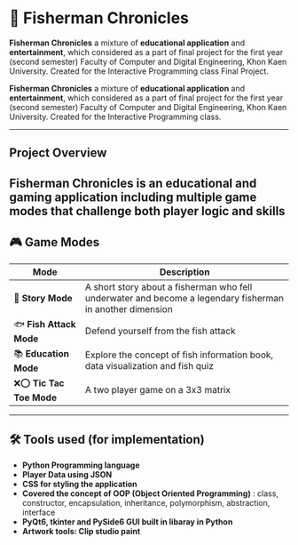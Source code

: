 # 🎣 Fisherman Chronicles

**Fisherman Chronicles** a mixture of **educational application** and **entertainment**, which considered as a part of final project for the first year (second semester) Faculty of Computer and Digital Engineering, Khon Kaen University. Created for the Interactive Programming class Final Project.

**Fisherman Chronicles** a mixture of **educational application** and **entertainment**, which considered as a part of final project for the first year (second semester) Faculty of Computer and Digital Engineering, Khon Kaen University. Created for the Interactive Programming class.

---

## Project Overview

**Fisherman Chronicles** is an educational and gaming application including multiple game modes that challenge both player logic and skills
---

## 🎮 Game Modes

| Mode              | Description                                                                 |
|-------------------|-----------------------------------------------------------------------------|
| 🧭 **Story Mode**        | A short story about a fisherman who fell underwater and become a legendary fisherman in another dimension   |
| 🐟 **Fish Attack Mode**   | Defend yourself from the fish attack|
| 📚 **Education Mode**     | Explore the concept of fish information book, data visualization and fish quiz |
| ❌⭕ **Tic Tac Toe Mode**  | A two player game on a 3x3 matrix                |

---

## 🛠️ Tools used (for implementation)
- **Python Programming language**
- **Player Data using JSON**
- **CSS for styling the application**
- **Covered the concept of OOP (Object Oriented Programming)** : class, constructor, encapsulation, inheritance, polymorphism, abstraction, interface
- **PyQt6, tkinter and PySide6 GUI built in libaray in Python**
- **Artwork tools: Clip studio paint**

